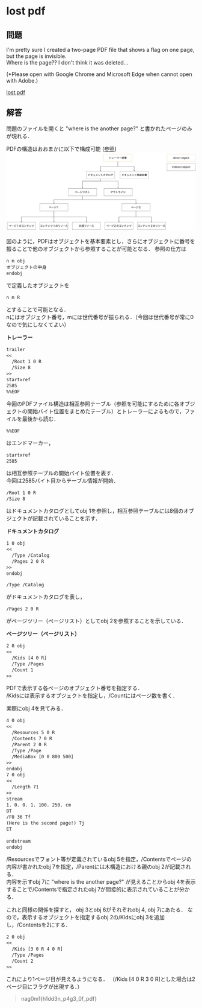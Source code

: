 # lost pdf

## 問題
I'm pretty sure I created a two-page PDF file that shows a flag on one page, but the page is invisible.<br>
Where is the page?? I don't think it was deleted...

(*Please open with Google Chrome and Microsoft Edge when cannot open with Adobe.)

[lost.pdf](./chall/lost.pdf)

## 解答
問題のファイルを開くと "where is the another page?" と書かれたページのみが現れる．

PDFの構造はおおまかに以下で構成可能 ([参照](https://qiita.com/ysn/items/7a837b62a51f879462e4))
<img src = "./fig/structure.jpg">

図のように，PDFはオブジェクトを基本要素とし，さらにオブジェクトに番号を振ることで他のオブジェクトから参照することが可能となる．
参照の仕方は
~~~
n m obj
オブジェクトの中身
endobj
~~~
で定義したオブジェクトを
~~~
n m R
~~~
とすることで可能となる．<br>
nにはオブジェクト番号，mには世代番号が振られる．（今回は世代番号が常に0なので気にしなくてよい）

**トレーラー**
~~~
trailer
<<
  /Root 1 0 R
  /Size 8
>>
startxref
2585
%%EOF
~~~
今回のPDFファイル構造は相互参照テーブル（参照を可能にするために各オブジェクトの開始バイト位置をまとめたテーブル）とトレーラーによるもので，ファイルを最後から読む．<br>
~~~
%%EOF
~~~
はエンドマーカー，

~~~
startxref
2585
~~~
は相互参照テーブルの開始バイト位置を表す． <br>
今回は2585バイト目からテーブル情報が開始．
~~~
/Root 1 0 R
/Size 8
~~~
はドキュメントカタログとしてobj 1を参照し，相互参照テーブルには8個のオブジェクトが記載されていることを示す．

**ドキュメントカタログ**
~~~
1 0 obj
<<
  /Type /Catalog
  /Pages 2 0 R
>>
endobj
~~~
~~~
/Type /Catalog
~~~
がドキュメントカタログを表し，
~~~
/Pages 2 0 R
~~~
がページツリー（ページリスト）としてobj 2を参照することを示している．

**ページツリー（ページリスト）**
~~~
2 0 obj
<<
  /Kids [4 0 R]
  /Type /Pages
  /Count 1
>>
~~~
PDFで表示する各ページのオブジェクト番号を指定する．<br>
/Kidsには表示するオブジェクトを指定し，/Countにはページ数を書く．<br>

実際にobj 4を見てみる．
~~~
4 0 obj
<<
  /Resources 5 0 R
  /Contents 7 0 R
  /Parent 2 0 R
  /Type /Page
  /MediaBox [0 0 800 500]
>>
endobj
7 0 obj
<<
  /Length 71
>>
stream
1. 0. 0. 1. 100. 250. cm
BT
/F0 36 Tf
(Here is the second page!) Tj
ET

endstream
endobj
~~~
/Resourcesでフォント等が定義されているobj 5を指定，/Contentsでページの内容が書かれたobj 7を指定，/Parentには木構造における親のobj 2が記載される．<br>
内容を示すobj 7に "where is the another page?" が見えることからobj 4を表示することで/Contentsで指定されたobj 7が間接的に表示されていることが分かる． <br>

これと同様の関係を探すと，
obj 3とobj 6がそれぞれobj 4, obj 7にあたる．
なので，表示するオブジェクトを指定するobj 2の/Kidsにobj 3を追加し，/Contentsを2にする．
~~~
2 0 obj
<<
  /Kids [3 0 R 4 0 R]
  /Type /Pages
  /Count 2
>>
~~~
これにより1ページ目が見えるようになる．
（/Kids [4 0 R 3 0 R]とした場合は2ページ目にフラグが出現する．）

> nag0m1{h1dd3n_p4g3_0f_pdf}
